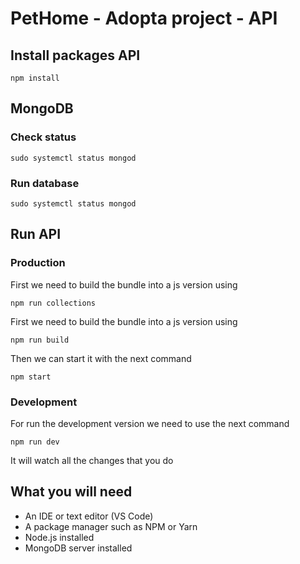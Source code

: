 # PetHome - Adopta project - API

## Install packages API
```
npm install
```

## MongoDB

### Check status
```
sudo systemctl status mongod
```

### Run database
```
sudo systemctl status mongod
```

## Run API
### Production
First we need to build the bundle into a js version using
```
npm run collections
```
First we need to build the bundle into a js version using
```
npm run build
```
Then we can start it with the next command
```
npm start
```

### Development

For run the development version we need to use the next command

```
npm run dev
```

It will watch all the changes that you do

## What you will need
* An IDE or text editor (VS Code)
* A package manager such as NPM or Yarn
* Node.js installed
* MongoDB server installed
